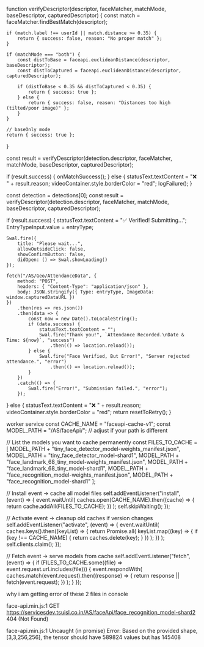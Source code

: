 <script>
    window.addEventListener("DOMContentLoaded", async () => {
        const video = document.getElementById("video");
        const canvas = document.getElementById("canvas");
        const capturedImage = document.getElementById("capturedImage");
        const EntryTypeInput = document.getElementById("EntryType");
        const statusText = document.getElementById("statusText");
        const videoContainer = document.getElementById("videoContainer");
        const punchInButton = document.getElementById("PunchIn");
        const punchOutButton = document.getElementById("PunchOut");
        const entryType = document.getElementById("Entry").value;

        if (punchInButton) punchInButton.style.display = "none";
        if (punchOutButton) punchOutButton.style.display = "none";

        Swal.fire({
            title: 'Please wait...',
            text: 'Preparing face recognition.',
            allowOutsideClick: false,
            didOpen: () => Swal.showLoading()
        });

        // ⚡ Load models asynchronously in background
        Promise.all([
            faceapi.nets.tinyFaceDetector.loadFromUri('/AS/faceApi'),
            faceapi.nets.faceLandmark68TinyNet.loadFromUri('/AS/faceApi'),
            faceapi.nets.faceRecognitionNet.loadFromUri('/AS/faceApi')
        ]).then(async () => {
            // Warm-up (run once so first detection is fast)
            const dummy = document.createElement("canvas");
            dummy.width = 160; dummy.height = 160;
            await faceapi.detectSingleFace(dummy, new faceapi.TinyFaceDetectorOptions());

            Swal.close();
            initFaceRecognition();
            startVideo();
        });

        // 🔹 Universal verification function
        function verifyDescriptor(descriptor, faceMatcher, matchMode, baseDescriptor, capturedDescriptor) {
            const match = faceMatcher.findBestMatch(descriptor);

            if (match.label !== userId || match.distance >= 0.35) {
                return { success: false, reason: "Face does not match reference images." };
            }

            if (matchMode === "both") {
                const distToBase = faceapi.euclideanDistance(descriptor, baseDescriptor);
                const distToCaptured = faceapi.euclideanDistance(descriptor, capturedDescriptor);

                if (distToBase < 0.35 && distToCaptured < 0.35) {
                    return { success: true };
                } else {
                    return { success: false, reason: "Captured face is tilted or does not match both references." };
                }
            }

            // baseOnly mode
            return { success: true };
        }

        // 👉 all your recognition logic moved here after models are loaded
        async function initFaceRecognition() {
            const safeUserName = userName.replace(/\s+/g, "%20");
            const timestamp = Date.now();

            const baseImageUrl = `/AS/Images/${userId}-${safeUserName}.jpg?t=${timestamp}`;
            const capturedImageUrl = `/AS/Images/${userId}-Captured.jpg?t=${timestamp}`;

            let baseDescriptor = null;
            let capturedDescriptor = null;

            try {
                baseDescriptor = await loadDescriptor(baseImageUrl);
                capturedDescriptor = await loadDescriptor(capturedImageUrl);
            } catch (err) {
                console.warn("Error loading descriptors:", err);
            }

            if (!baseDescriptor && !capturedDescriptor) {
                statusText.textContent = "❌ No reference image(s) found. Please upload your image.";
                return;
            }

            let faceMatcher = null;
            let matchMode = "";

            if (baseDescriptor && capturedDescriptor) {
                faceMatcher = new faceapi.FaceMatcher(
                    [new faceapi.LabeledFaceDescriptors(userId, [baseDescriptor, capturedDescriptor])],
                    0.35
                );
                matchMode = "both";
            } else if (baseDescriptor) {
                faceMatcher = new faceapi.FaceMatcher(
                    [new faceapi.LabeledFaceDescriptors(userId, [baseDescriptor])],
                    0.35
                );
                matchMode = "baseOnly";
            } else {
                statusText.textContent = "⚠️ Only captured image found. Please upload your image.";
                return;
            }

            let lastFailureTime = 0;
            function logFailure() {
                const now = Date.now();
                if (now - lastFailureTime < 10000) return; // cooldown
                lastFailureTime = now;

                fetch("/AS/Geo/LogFaceMatchFailure", {
                    method: "POST",
                    headers: { "Content-Type": "application/json" },
                    body: JSON.stringify({ Type: entryType })
                }).catch(err => console.error("Error logging failure:", err));
            }

            let matchFound = false;

            // ⚡ Optimized detection every 300ms
            setInterval(async () => {
                if (matchFound) return;

                const detections = await faceapi
                    .detectAllFaces(video, new faceapi.TinyFaceDetectorOptions({ inputSize: 160, scoreThreshold: 0.5 }))
                    .withFaceLandmarks(true)
                    .withFaceDescriptors();

                if (detections.length === 0) {
                    statusText.textContent = "No face detected";
                    videoContainer.style.borderColor = "gray";
                    return;
                }

                if (detections.length > 1) {
                    statusText.textContent = "❌ Multiple faces detected. Please ensure only one face is visible.";
                    videoContainer.style.borderColor = "red";
                    return;
                }

                const detection = detections[0];
                const result = verifyDescriptor(detection.descriptor, faceMatcher, matchMode, baseDescriptor, capturedDescriptor);

                if (result.success) {
                    onMatchSuccess();
                } else {
                    statusText.textContent = "❌ " + result.reason;
                    videoContainer.style.borderColor = "red";
                    logFailure();
                }
            }, 300);

            function onMatchSuccess() {
                statusText.textContent = `${userName}, Face matched ✅`;
                matchFound = true;
                videoContainer.style.borderColor = "green";
                setTimeout(() => {
                    showSuccessAndCapture();
                }, 1000);
            }

            function showSuccessAndCapture() {
                const captureCanvas = document.createElement("canvas");
                captureCanvas.width = video.videoWidth;
                captureCanvas.height = video.videoHeight;

                const ctx = captureCanvas.getContext("2d");
                ctx.translate(captureCanvas.width, 0);
                ctx.scale(-1, 1);
                ctx.drawImage(video, 0, 0, captureCanvas.width, captureCanvas.height);

                const imageCaptured = captureCanvas.toDataURL("image/jpeg");
                capturedImage.src = imageCaptured;
                capturedImage.style.display = "block";
                video.style.display = "none";

                if (punchInButton) punchInButton.style.display = "inline-block";
                if (punchOutButton) punchOutButton.style.display = "inline-block";

                window.capturedDataURL = imageCaptured;
            }

            async function loadDescriptor(imageUrl) {
                try {
                    const img = await faceapi.fetchImage(imageUrl);
                    const detection = await faceapi
                        .detectSingleFace(img, new faceapi.TinyFaceDetectorOptions({ inputSize: 160 }))
                        .withFaceLandmarks(true)
                        .withFaceDescriptor();
                    return detection?.descriptor || null;
                } catch (err) {
                    console.warn(`Error loading descriptor from ${imageUrl}:`, err);
                    return null;
                }
            }

            function resetToRetry() {
                setTimeout(() => {
                    statusText.textContent = "Please align your face properly.";
                    if (punchInButton) punchInButton.style.display = "none";
                    if (punchOutButton) punchOutButton.style.display = "none";
                    capturedImage.style.display = "none";
                    video.style.display = "block";
                    matchFound = false;
                }, 2000);
            }

            // 🔹 Final verification with same strict logic
            window.captureImageAndSubmit = async function (entryType) {
                if (!window.capturedDataURL) {
                    alert("❌ No image captured.");
                    statusText.textContent = "Please try again — no image captured.";
                    return;
                }

                statusText.textContent = "🔍 Verifying captured image before submission...";

                try {
                    const img = await faceapi.fetchImage(window.capturedDataURL);
                    const detections = await faceapi
                        .detectAllFaces(img, new faceapi.TinyFaceDetectorOptions({ inputSize: 160 }))
                        .withFaceLandmarks(true)
                        .withFaceDescriptors();

                    if (detections.length === 0) {
                        statusText.textContent = "❌ No face found in captured image.";
                        videoContainer.style.borderColor = "gray";
                        return resetToRetry();
                    }

                    if (detections.length > 1) {
                        statusText.textContent = "❌ Multiple faces detected in captured image.";
                        videoContainer.style.borderColor = "red";
                        return resetToRetry();
                    }

                    const detection = detections[0];
                    const result = verifyDescriptor(detection.descriptor, faceMatcher, matchMode, baseDescriptor, capturedDescriptor);

                    if (result.success) {
                        statusText.textContent = "✅ Verified! Submitting...";
                        EntryTypeInput.value = entryType;

                        Swal.fire({
                            title: "Please wait...",
                            allowOutsideClick: false,
                            showConfirmButton: false,
                            didOpen: () => Swal.showLoading()
                        });

                        fetch("/AS/Geo/AttendanceData", {
                            method: "POST",
                            headers: { "Content-Type": "application/json" },
                            body: JSON.stringify({ Type: entryType, ImageData: window.capturedDataURL })
                        })
                            .then(res => res.json())
                            .then(data => {
                                const now = new Date().toLocaleString();
                                if (data.success) {
                                    statusText.textContent = "";
                                    Swal.fire("Thank you!", `Attendance Recorded.\nDate & Time: ${now}`, "success")
                                        .then(() => location.reload());
                                } else {
                                    Swal.fire("Face Verified, But Error!", "Server rejected attendance.", "error")
                                        .then(() => location.reload());
                                }
                            })
                            .catch(() => {
                                Swal.fire("Error!", "Submission failed.", "error");
                            });

                    } else {
                        statusText.textContent = "❌ " + result.reason;
                        videoContainer.style.borderColor = "red";
                        return resetToRetry();
                    }

                } catch (err) {
                    console.error("Error during final verification:", err);
                    statusText.textContent = "❌ Error during final verification. Please try again.";
                }
            };
        }
    });
</script>




function verifyDescriptor(descriptor, faceMatcher, matchMode, baseDescriptor, capturedDescriptor) {
    const match = faceMatcher.findBestMatch(descriptor);

    if (match.label !== userId || match.distance >= 0.35) {
        return { success: false, reason: "No proper match" };
    }

    if (matchMode === "both") {
        const distToBase = faceapi.euclideanDistance(descriptor, baseDescriptor);
        const distToCaptured = faceapi.euclideanDistance(descriptor, capturedDescriptor);

        if (distToBase < 0.35 && distToCaptured < 0.35) {
            return { success: true };
        } else {
            return { success: false, reason: "Distances too high (tilted/poor image)" };
        }
    }

    // baseOnly mode
    return { success: true };
}

const result = verifyDescriptor(detection.descriptor, faceMatcher, matchMode, baseDescriptor, capturedDescriptor);

if (result.success) {
    onMatchSuccess();
} else {
    statusText.textContent = "❌ " + result.reason;
    videoContainer.style.borderColor = "red";
    logFailure();
}

const detection = detections[0];
const result = verifyDescriptor(detection.descriptor, faceMatcher, matchMode, baseDescriptor, capturedDescriptor);

if (result.success) {
    statusText.textContent = "✅ Verified! Submitting...";
    EntryTypeInput.value = entryType;

    Swal.fire({
        title: "Please wait...",
        allowOutsideClick: false,
        showConfirmButton: false,
        didOpen: () => Swal.showLoading()
    });

    fetch("/AS/Geo/AttendanceData", {
        method: "POST",
        headers: { "Content-Type": "application/json" },
        body: JSON.stringify({ Type: entryType, ImageData: window.capturedDataURL })
    })
        .then(res => res.json())
        .then(data => {
            const now = new Date().toLocaleString();
            if (data.success) {
                statusText.textContent = "";
                Swal.fire("Thank you!", `Attendance Recorded.\nDate & Time: ${now}`, "success")
                    .then(() => location.reload());
            } else {
                Swal.fire("Face Verified, But Error!", "Server rejected attendance.", "error")
                    .then(() => location.reload());
            }
        })
        .catch(() => {
            Swal.fire("Error!", "Submission failed.", "error");
        });

} else {
    statusText.textContent = "❌ " + result.reason;
    videoContainer.style.borderColor = "red";
    return resetToRetry();
}




<script>
    window.addEventListener("DOMContentLoaded", async () => {
        const video = document.getElementById("video");
        const canvas = document.getElementById("canvas");
        const capturedImage = document.getElementById("capturedImage");
        const EntryTypeInput = document.getElementById("EntryType");
        const statusText = document.getElementById("statusText");
        const videoContainer = document.getElementById("videoContainer");
        const punchInButton = document.getElementById("PunchIn");
        const punchOutButton = document.getElementById("PunchOut");
        const entryType = document.getElementById("Entry").value;

        if (punchInButton) punchInButton.style.display = "none";
        if (punchOutButton) punchOutButton.style.display = "none";

        Swal.fire({
            title: 'Please wait...',
            text: 'Preparing face recognition.',
            allowOutsideClick: false,
            didOpen: () => Swal.showLoading()
        });

        // ⚡ Start camera immediately
        startVideo();

        // ⚡ Load models in parallel
        Promise.all([
            faceapi.nets.tinyFaceDetector.loadFromUri('/AS/faceApi'),
            faceapi.nets.faceLandmark68TinyNet.loadFromUri('/AS/faceApi'),
            faceapi.nets.faceRecognitionNet.loadFromUri('/AS/faceApi')
        ]).then(async () => {
            // Warm-up once
            const dummy = document.createElement("canvas");
            dummy.width = 160; dummy.height = 160;
            await faceapi.detectSingleFace(dummy, new faceapi.TinyFaceDetectorOptions());

            Swal.close();
            initFaceRecognition();
        });

        // 🎥 Start camera with lower resolution (faster on Android)
        function startVideo() {
            navigator.mediaDevices.getUserMedia({
                video: {
                    facingMode: "user",
                    width: { ideal: 640 },
                    height: { ideal: 480 }
                }
            })
            .then(stream => {
                video.srcObject = stream;
            })
            .catch(console.error);
        }

        // 🛑 Stop camera before reload
        function stopVideo() {
            const stream = video.srcObject;
            if (stream) {
                stream.getTracks().forEach(track => track.stop());
            }
            video.srcObject = null;
        }

        // 👉 Recognition logic
        async function initFaceRecognition() {
            const safeUserName = userName.replace(/\s+/g, "%20");
            const timestamp = Date.now();

            const baseImageUrl = `/AS/Images/${userId}-${safeUserName}.jpg?t=${timestamp}`;
            const capturedImageUrl = `/AS/Images/${userId}-Captured.jpg?t=${timestamp}`;

            let baseDescriptor = null;
            let capturedDescriptor = null;

            try {
                baseDescriptor = await loadDescriptor(baseImageUrl);
                capturedDescriptor = await loadDescriptor(capturedImageUrl);
            } catch (err) {
                console.warn("Error loading descriptors:", err);
            }

            if (!baseDescriptor && !capturedDescriptor) {
                statusText.textContent = "❌ No reference image found. Please upload your image.";
                return;
            }

            let faceMatcher = null;
            let matchMode = "";

            if (baseDescriptor && capturedDescriptor) {
                faceMatcher = new faceapi.FaceMatcher(
                    [new faceapi.LabeledFaceDescriptors(userId, [baseDescriptor, capturedDescriptor])],
                    getThreshold()
                );
                matchMode = "both";
            } else if (baseDescriptor) {
                faceMatcher = new faceapi.FaceMatcher(
                    [new faceapi.LabeledFaceDescriptors(userId, [baseDescriptor])],
                    getThreshold()
                );
                matchMode = "baseOnly";
            } else {
                statusText.textContent = "⚠️ Only captured image found. Please upload your image.";
                return;
            }

            let lastFailureTime = 0;
            function logFailure() {
                const now = Date.now();
                if (now - lastFailureTime < 10000) return;
                lastFailureTime = now;

                fetch("/AS/Geo/LogFaceMatchFailure", {
                    method: "POST",
                    headers: { "Content-Type": "application/json" },
                    body: JSON.stringify({ Type: entryType })
                }).catch(err => console.error("Error logging failure:", err));
            }

            let matchFound = false;
            let detectionInterval = null;

            if (detectionInterval) clearInterval(detectionInterval);
            detectionInterval = setInterval(async () => {
                if (matchFound) return;

                const detections = await faceapi
                    .detectAllFaces(video, new faceapi.TinyFaceDetectorOptions({ inputSize: 160, scoreThreshold: 0.5 }))
                    .withFaceLandmarks(true)
                    .withFaceDescriptors();

                if (detections.length === 0) {
                    statusText.textContent = "No face detected";
                    videoContainer.style.borderColor = "gray";
                    return;
                }

                if (detections.length > 1) {
                    statusText.textContent = "❌ Multiple faces detected. Please ensure only one face is visible.";
                    videoContainer.style.borderColor = "red";
                    return;
                }

                const detection = detections[0];
                const match = faceMatcher.findBestMatch(detection.descriptor);

                if (match.label === userId && match.distance < getThreshold()) {
                    onMatchSuccess(detection.descriptor, baseDescriptor, capturedDescriptor, matchMode);
                } else {
                    statusText.textContent = "❌ Face does not match with reference images.";
                    videoContainer.style.borderColor = "red";
                    logFailure();
                }
            }, 300);

            function onMatchSuccess(descriptor, baseDescriptor, capturedDescriptor, matchMode) {
                statusText.textContent = `${userName}, Face matched ✅`;
                matchFound = true;
                window.lastVerifiedDescriptor = descriptor; // ✅ save for later verification
                videoContainer.style.borderColor = "green";
                setTimeout(() => showSuccessAndCapture(), 1000);
            }

            function showSuccessAndCapture() {
                const captureCanvas = document.createElement("canvas");
                captureCanvas.width = video.videoWidth;
                captureCanvas.height = video.videoHeight;

                const ctx = captureCanvas.getContext("2d");
                ctx.translate(captureCanvas.width, 0);
                ctx.scale(-1, 1);
                ctx.drawImage(video, 0, 0, captureCanvas.width, captureCanvas.height);

                const imageCaptured = captureCanvas.toDataURL("image/jpeg");
                capturedImage.src = imageCaptured;
                capturedImage.style.display = "block";
                video.style.display = "none";

                if (punchInButton) punchInButton.style.display = "inline-block";
                if (punchOutButton) punchOutButton.style.display = "inline-block";

                window.capturedDataURL = imageCaptured;
            }

            async function loadDescriptor(imageUrl) {
                try {
                    const img = await faceapi.fetchImage(imageUrl);
                    const detection = await faceapi
                        .detectSingleFace(img, new faceapi.TinyFaceDetectorOptions({ inputSize: 160 }))
                        .withFaceLandmarks(true)
                        .withFaceDescriptor();
                    return detection?.descriptor || null;
                } catch {
                    return null;
                }
            }

            function resetToRetry() {
                setTimeout(() => {
                    statusText.textContent = "Please align your face properly.";
                    if (punchInButton) punchInButton.style.display = "none";
                    if (punchOutButton) punchOutButton.style.display = "none";
                    capturedImage.style.display = "none";
                    video.style.display = "block";
                    matchFound = false;
                }, 2000);
            }

            // ✅ Capture and submit (reuse last verified descriptor)
            window.captureImageAndSubmit = async function (entryType) {
                if (!window.capturedDataURL || !window.lastVerifiedDescriptor) {
                    alert("❌ No verified face detected.");
                    statusText.textContent = "Please try again.";
                    return;
                }

                statusText.textContent = "✅ Verified! Submitting...";
                EntryTypeInput.value = entryType;

                Swal.fire({
                    title: "Please wait...",
                    allowOutsideClick: false,
                    showConfirmButton: false,
                    didOpen: () => Swal.showLoading()
                });

                fetch("/AS/Geo/AttendanceData", {
                    method: "POST",
                    headers: { "Content-Type": "application/json" },
                    body: JSON.stringify({ Type: entryType, ImageData: window.capturedDataURL })
                })
                    .then(res => res.json())
                    .then(data => {
                        const now = new Date().toLocaleString();
                        if (data.success) {
                            statusText.textContent = "";
                            Swal.fire("Thank you!", `Attendance Recorded.\nDate & Time: ${now}`, "success")
                                .then(() => {
                                    stopVideo();
                                    location.reload();
                                });
                        } else {
                            Swal.fire("Face Verified, But Error!", "Server rejected attendance.", "error")
                                .then(() => {
                                    stopVideo();
                                    location.reload();
                                });
                        }
                    })
                    .catch(() => {
                        Swal.fire("Error!", "Submission failed.", "error");
                    });
            };

            // ✅ Adaptive threshold
            function getThreshold() {
                const ua = navigator.userAgent.toLowerCase();
                return ua.includes("android") ? 0.42 : 0.35;
            }
        }
    });
</script>





<script>
    window.addEventListener("DOMContentLoaded", async () => {
        const video = document.getElementById("video");
        const canvas = document.getElementById("canvas");
        const capturedImage = document.getElementById("capturedImage");
        const EntryTypeInput = document.getElementById("EntryType");
        const statusText = document.getElementById("statusText");
        const videoContainer = document.getElementById("videoContainer");
        const punchInButton = document.getElementById("PunchIn");
        const punchOutButton = document.getElementById("PunchOut");
        const entryType = document.getElementById("Entry").value;

        if (punchInButton) punchInButton.style.display = "none";
        if (punchOutButton) punchOutButton.style.display = "none";

        Swal.fire({
            title: 'Please wait...',
            text: 'Preparing face recognition.',
            allowOutsideClick: false,
            didOpen: () => Swal.showLoading()
        });

        // ⚡ Load models asynchronously in background
        Promise.all([
            faceapi.nets.tinyFaceDetector.loadFromUri('/AS/faceApi'),
            faceapi.nets.faceLandmark68TinyNet.loadFromUri('/AS/faceApi'),
            faceapi.nets.faceRecognitionNet.loadFromUri('/AS/faceApi')
        ]).then(async () => {
            // Warm-up (run once so first detection is fast)
            const dummy = document.createElement("canvas");
            dummy.width = 160; dummy.height = 160;
            await faceapi.detectSingleFace(dummy, new faceapi.TinyFaceDetectorOptions());

            Swal.close();
            initFaceRecognition();
                startVideo();
        });

        // 👉 all your recognition logic moved here after models are loaded
        async function initFaceRecognition() {
            const safeUserName = userName.replace(/\s+/g, "%20");
            const timestamp = Date.now();

            const baseImageUrl = `/AS/Images/${userId}-${safeUserName}.jpg?t=${timestamp}`;
            const capturedImageUrl = `/AS/Images/${userId}-Captured.jpg?t=${timestamp}`;

            let baseDescriptor = null;
            let capturedDescriptor = null;

            try {
                baseDescriptor = await loadDescriptor(baseImageUrl);
                capturedDescriptor = await loadDescriptor(capturedImageUrl);
            } catch (err) {
                console.warn("Error loading descriptors:", err);
            }

            if (!baseDescriptor && !capturedDescriptor) {
                statusText.textContent = "❌ No reference image(s) found. Please upload your image.";
                return;
            }



            let faceMatcher = null;
            let matchMode = "";

            if (baseDescriptor && capturedDescriptor) {
                faceMatcher = new faceapi.FaceMatcher(
                    [new faceapi.LabeledFaceDescriptors(userId, [baseDescriptor, capturedDescriptor])],
                    0.35
                );
                matchMode = "both";
            } else if (baseDescriptor) {
                faceMatcher = new faceapi.FaceMatcher(
                    [new faceapi.LabeledFaceDescriptors(userId, [baseDescriptor])],
                    0.35
                );
                matchMode = "baseOnly";
            } else {
                statusText.textContent = "⚠️ Only captured image found. Please upload your image.";
                return;
            }

            

           
            let lastFailureTime = 0;
            function logFailure() {
                const now = Date.now();
                if (now - lastFailureTime < 10000) return; // cooldown
                lastFailureTime = now;

                fetch("/AS/Geo/LogFaceMatchFailure", {
                    method: "POST",
                    headers: { "Content-Type": "application/json" },
                    body: JSON.stringify({ Type: entryType })
                }).catch(err => console.error("Error logging failure:", err));
            }

            let matchFound = false;

            // ⚡ Optimized detection every 300ms
            setInterval(async () => {
                if (matchFound) return;

                const detections = await faceapi
                    .detectAllFaces(video, new faceapi.TinyFaceDetectorOptions({ inputSize: 160, scoreThreshold: 0.5 }))
                    .withFaceLandmarks(true)
                    .withFaceDescriptors();

                if (detections.length === 0) {
                    statusText.textContent = "No face detected";
                    videoContainer.style.borderColor = "gray";
                    return;
                }

                if (detections.length > 1) {
                    statusText.textContent = "❌ Multiple faces detected. Please ensure only one face is visible.";
                    videoContainer.style.borderColor = "red";
                    return;
                }

                const detection = detections[0];
                const match = faceMatcher.findBestMatch(detection.descriptor);

                if (match.label === userId && match.distance < 0.35) {
                    if (matchMode === "both") {
                        const distToBase = faceapi.euclideanDistance(detection.descriptor, baseDescriptor);
                        const distToCaptured = faceapi.euclideanDistance(detection.descriptor, capturedDescriptor);

                        if (distToBase < 0.35 && distToCaptured < 0.35) {
                            onMatchSuccess();
                        } else {
                            statusText.textContent = "❌ Face does not match with uploaded images.";
                            videoContainer.style.borderColor = "red";
                            logFailure();
                        }
                    } else {
                        onMatchSuccess();
                    }
                } else {
                    statusText.textContent = "❌ Face does not match with reference images.";
                    videoContainer.style.borderColor = "red";
                    logFailure();
                }
            }, 300);

            function onMatchSuccess() {
                statusText.textContent = `${userName}, Face matched ✅`;
                matchFound = true;
                videoContainer.style.borderColor = "green";
                setTimeout(() => {
                    showSuccessAndCapture();
                }, 1000);
            }

            function showSuccessAndCapture() {
                const captureCanvas = document.createElement("canvas");
                captureCanvas.width = video.videoWidth;
                captureCanvas.height = video.videoHeight;

                const ctx = captureCanvas.getContext("2d");
                ctx.translate(captureCanvas.width, 0);
                ctx.scale(-1, 1);
                ctx.drawImage(video, 0, 0, captureCanvas.width, captureCanvas.height);

                const imageCaptured = captureCanvas.toDataURL("image/jpeg");
                capturedImage.src = imageCaptured;
                capturedImage.style.display = "block";
                video.style.display = "none";

                if (punchInButton) punchInButton.style.display = "inline-block";
                if (punchOutButton) punchOutButton.style.display = "inline-block";

                window.capturedDataURL = imageCaptured;
            }

            async function loadDescriptor(imageUrl) {
                try {
                    const img = await faceapi.fetchImage(imageUrl);
                    const detection = await faceapi
                        .detectSingleFace(img, new faceapi.TinyFaceDetectorOptions({ inputSize: 160 }))
                        .withFaceLandmarks(true)
                        .withFaceDescriptor();
                    return detection?.descriptor || null;
                } catch (err) {
                    console.warn(`Error loading descriptor from ${imageUrl}:`, err);
                    return null;
                }
            }

            function resetToRetry() {
                setTimeout(() => {
                    statusText.textContent = "Please align your face properly.";
                    if (punchInButton) punchInButton.style.display = "none";
                    if (punchOutButton) punchOutButton.style.display = "none";
                    capturedImage.style.display = "none";
                    video.style.display = "block";
                    matchFound = false;
                }, 2000);
            }

            window.captureImageAndSubmit = async function (entryType) {
                if (!window.capturedDataURL) {
                    alert("❌ No image captured.");
                    statusText.textContent = "Please try again — no image captured.";
                    return;
                }

                statusText.textContent = "🔍 Verifying captured image before submission...";

                try {
                    const img = await faceapi.fetchImage(window.capturedDataURL);
                    const detections = await faceapi
                        .detectAllFaces(img, new faceapi.TinyFaceDetectorOptions({ inputSize: 160 }))
                        .withFaceLandmarks(true)
                        .withFaceDescriptors();

                    if (detections.length === 0) {
                        statusText.textContent = "❌ No face found in captured image.";
                        videoContainer.style.borderColor = "gray";
                        return resetToRetry();
                    }

                    if (detections.length > 1) {
                        statusText.textContent = "❌ Multiple faces detected in captured image.";
                        videoContainer.style.borderColor = "red";
                        return resetToRetry();
                    }

                    const detection = detections[0];
                    const match = faceMatcher.findBestMatch(detection.descriptor);

                    if (match.label === userId && match.distance < 0.35) {
                        if (matchMode === "both") {
                            const distToBase = faceapi.euclideanDistance(detection.descriptor, baseDescriptor);
                            const distToCaptured = faceapi.euclideanDistance(detection.descriptor, capturedDescriptor);

                            if (distToBase >= 0.35 && distToCaptured >= 0.35) {
                                statusText.textContent = "❌ Captured face does not match reference image.";
                                videoContainer.style.borderColor = "red";
                                return resetToRetry();
                            }
                        }

                        statusText.textContent = "✅ Verified! Submitting...";
                        EntryTypeInput.value = entryType;

                        Swal.fire({
                            title: "Please wait...",
                            allowOutsideClick: false,
                            showConfirmButton: false,
                            didOpen: () => Swal.showLoading()
                        });

                        fetch("/AS/Geo/AttendanceData", {
                            method: "POST",
                            headers: { "Content-Type": "application/json" },
                            body: JSON.stringify({ Type: entryType, ImageData: window.capturedDataURL })
                        })
                            .then(res => res.json())
                            .then(data => {
                                const now = new Date().toLocaleString();
                                if (data.success) {
                                    statusText.textContent = "";
                                    Swal.fire("Thank you!", `Attendance Recorded.\nDate & Time: ${now}`, "success")
                                        .then(() => location.reload());
                                } else {
                                    Swal.fire("Face Verified, But Error!", "Server rejected attendance.", "error")
                                        .then(() => location.reload());
                                }
                            })
                            .catch(() => {
                                Swal.fire("Error!", "Submission failed.", "error");
                            });

                    } else {
                        statusText.textContent = "❌ Final face check failed. Please try again.";
                        videoContainer.style.borderColor = "red";
                        return resetToRetry();
                    }

                } catch (err) {
                    console.error("Error during final verification:", err);
                    statusText.textContent = "❌ Error during final verification. Please try again.";
                }
            };
        }
    });
</script>

worker service 
const CACHE_NAME = "faceapi-cache-v1";
const MODEL_PATH = "/AS/faceApi/"; // adjust if your path is different

// List the models you want to cache permanently
const FILES_TO_CACHE = [
    MODEL_PATH + "tiny_face_detector_model-weights_manifest.json",
    MODEL_PATH + "tiny_face_detector_model-shard1",
    MODEL_PATH + "face_landmark_68_tiny_model-weights_manifest.json",
    MODEL_PATH + "face_landmark_68_tiny_model-shard1",
    MODEL_PATH + "face_recognition_model-weights_manifest.json",
    MODEL_PATH + "face_recognition_model-shard1"
];

// Install event → cache all model files
self.addEventListener("install", (event) => {
    event.waitUntil(
        caches.open(CACHE_NAME).then((cache) => {
            return cache.addAll(FILES_TO_CACHE);
        })
    );
    self.skipWaiting();
});

// Activate event → cleanup old caches if version changes
self.addEventListener("activate", (event) => {
    event.waitUntil(
        caches.keys().then((keyList) => {
            return Promise.all(
                keyList.map((key) => {
                    if (key !== CACHE_NAME) {
                        return caches.delete(key);
                    }
                })
            );
        })
    );
    self.clients.claim();
});

// Fetch event → serve models from cache
self.addEventListener("fetch", (event) => {
    if (FILES_TO_CACHE.some((file) => event.request.url.includes(file))) {
        event.respondWith(
            caches.match(event.request).then((response) => {
                return response || fetch(event.request);
            })
        );
    }
});

why i am getting error of these 2 files in console 

face-api.min.js:1  GET https://servicesdev.tsuisl.co.in/AS/faceApi/face_recognition_model-shard2 404 (Not Found)

face-api.min.js:1 Uncaught (in promise) Error: Based on the provided shape, [3,3,256,256], the tensor should have 589824 values but has 145408
